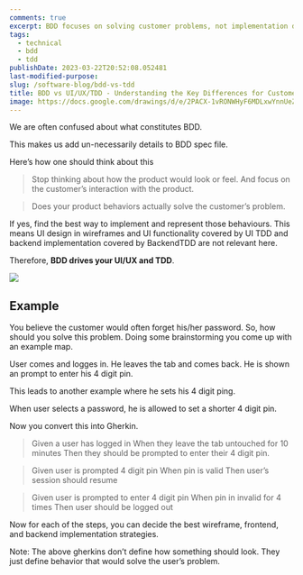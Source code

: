 ```yaml
---
comments: true
excerpt: BDD focuses on solving customer problems, not implementation details like UI. Those are addressed in other activities like wireframing and TDD.
tags:
  - technical
  - bdd
  - tdd
publishDate: 2023-03-22T20:52:08.052481
last-modified-purpose:
slug: /software-blog/bdd-vs-tdd
title: BDD vs UI/UX/TDD - Understanding the Key Differences for Customer-Centric Problem Solving
image: https://docs.google.com/drawings/d/e/2PACX-1vRONWHyF6MDLxwYnnUeZHvg9jPjWjKoxTOfaJdu_roqlYPvS2LA3FLhGp-h2xM2iUAF3I76yylz4pFd/pub?w=1232&amp;h=875
---
```


We are often confused about what constitutes BDD.

This makes us add un-necessarily details to BDD spec file.

Here’s how one should think about this

> Stop thinking about how the product would look or feel. And focus on the customer’s interaction with the product.

> Does your product behaviors actually solve the customer’s problem.

If yes, find the best way to implement and represent those behaviours. This means UI design in wireframes and UI functionality covered by UI TDD and backend implementation covered by BackendTDD are not relevant here.

Therefore, **BDD drives your UI/UX and TDD**.

![](https://docs.google.com/drawings/d/e/2PACX-1vRONWHyF6MDLxwYnnUeZHvg9jPjWjKoxTOfaJdu_roqlYPvS2LA3FLhGp-h2xM2iUAF3I76yylz4pFd/pub?w=1232&h=875)

## Example

You believe the customer would often forget his/her password. So, how should you solve this problem.
Doing some brainstorming you come up with an example map.

User comes and logges in. He leaves the tab and comes back. He is shown an prompt to enter his 4 digit pin.

This leads to another example where he sets his 4 digit ping.

When user selects a password, he is allowed to set a shorter 4 digit pin.

Now you convert this into Gherkin.

> Given a user has logged in
> When they leave the tab untouched for 10 minutes
> Then they should be prompted to enter their 4 digit pin.

> Given user is prompted 4 digit pin
> When pin is valid
> Then user’s session should resume

> Given user is prompted to enter 4 digit pin
> When pin in invalid for 4 times
> Then user should be logged out

Now for each of the steps, you can decide the best wireframe, frontend, and backend implementation strategies.

Note: The above gherkins don’t define how something should look. They just define behavior that would solve the user’s problem.
